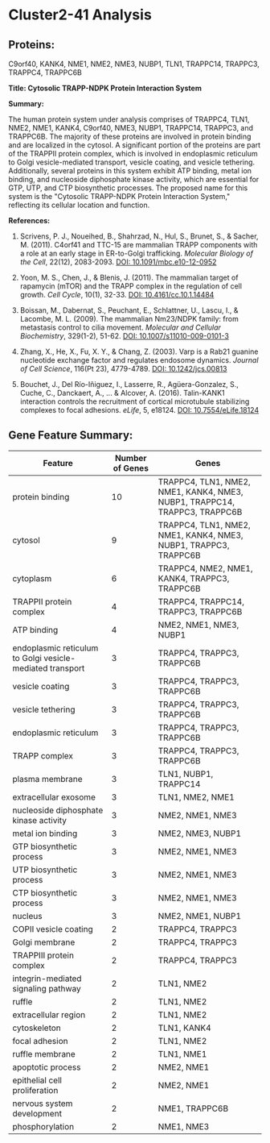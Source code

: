 # Cluster2-41 Analysis

## Proteins: 

C9orf40, KANK4, NME1, NME2, NME3, NUBP1, TLN1, TRAPPC14, TRAPPC3, TRAPPC4, TRAPPC6B

**Title: Cytosolic TRAPP-NDPK Protein Interaction System**

**Summary:**

The human protein system under analysis comprises of TRAPPC4, TLN1, NME2, NME1, KANK4, C9orf40, NME3, NUBP1, TRAPPC14, TRAPPC3, and TRAPPC6B. The majority of these proteins are involved in protein binding and are localized in the cytosol. A significant portion of the proteins are part of the TRAPPII protein complex, which is involved in endoplasmic reticulum to Golgi vesicle-mediated transport, vesicle coating, and vesicle tethering. Additionally, several proteins in this system exhibit ATP binding, metal ion binding, and nucleoside diphosphate kinase activity, which are essential for GTP, UTP, and CTP biosynthetic processes. The proposed name for this system is the "Cytosolic TRAPP-NDPK Protein Interaction System," reflecting its cellular location and function.

**References:**

1. Scrivens, P. J., Noueihed, B., Shahrzad, N., Hul, S., Brunet, S., & Sacher, M. (2011). C4orf41 and TTC-15 are mammalian TRAPP components with a role at an early stage in ER-to-Golgi trafficking. *Molecular Biology of the Cell*, 22(12), 2083-2093. [DOI: 10.1091/mbc.e10-12-0952](https://doi.org/10.1091/mbc.e10-12-0952)

2. Yoon, M. S., Chen, J., & Blenis, J. (2011). The mammalian target of rapamycin (mTOR) and the TRAPP complex in the regulation of cell growth. *Cell Cycle*, 10(1), 32-33. [DOI: 10.4161/cc.10.1.14484](https://doi.org/10.4161/cc.10.1.14484)

3. Boissan, M., Dabernat, S., Peuchant, E., Schlattner, U., Lascu, I., & Lacombe, M. L. (2009). The mammalian Nm23/NDPK family: from metastasis control to cilia movement. *Molecular and Cellular Biochemistry*, 329(1-2), 51-62. [DOI: 10.1007/s11010-009-0101-3](https://doi.org/10.1007/s11010-009-0101-3)

4. Zhang, X., He, X., Fu, X. Y., & Chang, Z. (2003). Varp is a Rab21 guanine nucleotide exchange factor and regulates endosome dynamics. *Journal of Cell Science*, 116(Pt 23), 4779-4789. [DOI: 10.1242/jcs.00813](https://doi.org/10.1242/jcs.00813)

5. Bouchet, J., Del Río-Iñiguez, I., Lasserre, R., Agüera-Gonzalez, S., Cuche, C., Danckaert, A., ... & Alcover, A. (2016). Talin-KANK1 interaction controls the recruitment of cortical microtubule stabilizing complexes to focal adhesions. *eLife*, 5, e18124. [DOI: 10.7554/eLife.18124](https://doi.org/10.7554/eLife.18124)

## Gene Feature Summary: 

| Feature | Number of Genes | Genes |
| --- | --- | --- |
| protein binding | 10 | TRAPPC4, TLN1, NME2, NME1, KANK4, NME3, NUBP1, TRAPPC14, TRAPPC3, TRAPPC6B |
| cytosol | 9 | TRAPPC4, TLN1, NME2, NME1, KANK4, NME3, NUBP1, TRAPPC3, TRAPPC6B |
| cytoplasm | 6 | TRAPPC4, NME2, NME1, KANK4, TRAPPC3, TRAPPC6B |
| TRAPPII protein complex | 4 | TRAPPC4, TRAPPC14, TRAPPC3, TRAPPC6B |
| ATP binding | 4 | NME2, NME1, NME3, NUBP1 |
| endoplasmic reticulum to Golgi vesicle-mediated transport | 3 | TRAPPC4, TRAPPC3, TRAPPC6B |
| vesicle coating | 3 | TRAPPC4, TRAPPC3, TRAPPC6B |
| vesicle tethering | 3 | TRAPPC4, TRAPPC3, TRAPPC6B |
| endoplasmic reticulum | 3 | TRAPPC4, TRAPPC3, TRAPPC6B |
| TRAPP complex | 3 | TRAPPC4, TRAPPC3, TRAPPC6B |
| plasma membrane | 3 | TLN1, NUBP1, TRAPPC14 |
| extracellular exosome | 3 | TLN1, NME2, NME1 |
| nucleoside diphosphate kinase activity | 3 | NME2, NME1, NME3 |
| metal ion binding | 3 | NME2, NME3, NUBP1 |
| GTP biosynthetic process | 3 | NME2, NME1, NME3 |
| UTP biosynthetic process | 3 | NME2, NME1, NME3 |
| CTP biosynthetic process | 3 | NME2, NME1, NME3 |
| nucleus | 3 | NME2, NME1, NUBP1 |
| COPII vesicle coating | 2 | TRAPPC4, TRAPPC3 |
| Golgi membrane | 2 | TRAPPC4, TRAPPC3 |
| TRAPPIII protein complex | 2 | TRAPPC4, TRAPPC3 |
| integrin-mediated signaling pathway | 2 | TLN1, NME2 |
| ruffle | 2 | TLN1, NME2 |
| extracellular region | 2 | TLN1, NME2 |
| cytoskeleton | 2 | TLN1, KANK4 |
| focal adhesion | 2 | TLN1, NME2 |
| ruffle membrane | 2 | TLN1, NME1 |
|  apoptotic process | 2 | NME2, NME1 |
|  epithelial cell proliferation | 2 | NME2, NME1 |
| nervous system development | 2 | NME1, TRAPPC6B |
| phosphorylation | 2 | NME1, NME3 |

